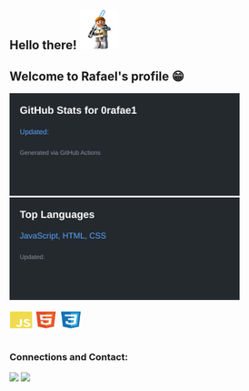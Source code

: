 ## Hello there! <img src="img/obi-wan.png" alt="imagem obi-wan lego" height="70">

## Welcome to Rafael's profile 😁

<div>
  <a href="https://github.com/0rafae1">
    <img height="180em" src="https://raw.githubusercontent.com/0rafae1/0rafae1/main/assets/github-stats.svg"/>
    <img height="180em" src="https://raw.githubusercontent.com/0rafae1/0rafae1/main/assets/github-langs.svg"/>
  </a>
</div>

<div style="display: inline_block"><br>
  <img align="center" alt="Js" height="30" width="40" src="https://raw.githubusercontent.com/devicons/devicon/master/icons/javascript/javascript-plain.svg">
  <img align="center" alt="HTML" height="30" width="40" src="https://raw.githubusercontent.com/devicons/devicon/master/icons/html5/html5-original.svg">
  <img align="center" alt="CSS" height="30" width="40" src="https://raw.githubusercontent.com/devicons/devicon/master/icons/css3/css3-original.svg">
</div>

<br>

### Connections and Contact:

<div> 
  <a href="https://www.linkedin.com/in/orafael-sousa" target="_blank"><img src="https://img.shields.io/badge/-LinkedIn-%230077B5?style=for-the-badge&logo=invision&logoColor=white" target="_blank"></a>
  <a href="mailto:rafaeltowork.outlook.com"><img src="https://img.shields.io/badge/-Outlook-%230078D4?style=for-the-badge&logo=mailboxdotorg&logoColor=white" target="_blank"></a> 
</div>
